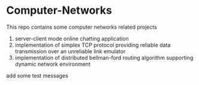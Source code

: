 Computer-Networks
=================

This repo contains some computer networks related projects

1. server-client mode online chatting application
2. implementation of simplex TCP protocol providing reliable data transmission over an unreliable link emulator
3. implementation of distributed bellman-ford routing algorithm supporting dynamic network environment

add some test messages
